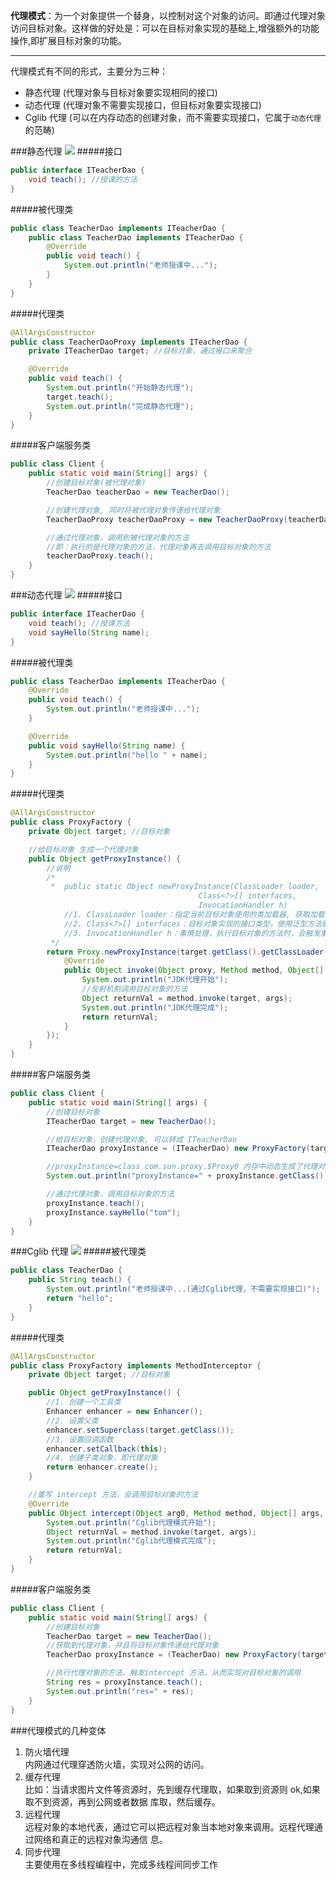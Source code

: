**代理模式**：为一个对象提供一个替身，以控制对这个对象的访问。即通过代理对象访问目标对象。这样做的好处是：可以在目标对象实现的基础上,增强额外的功能操作,即扩展目标对象的功能。  

-------------------
代理模式有不同的形式，主要分为三种：
- 静态代理 (代理对象与目标对象要实现相同的接口)
- 动态代理 (代理对象不需要实现接口，但目标对象要实现接口)
- Cglib 代理 (可以在内存动态的创建对象，而不需要实现接口，它属于`动态代理`的范畴) 

###静态代理
![](静态代理.png)
#####接口
```java
public interface ITeacherDao {
    void teach(); //授课的方法
}
```

#####被代理类
```java
public class TeacherDao implements ITeacherDao {
    public class TeacherDao implements ITeacherDao {
        @Override
        public void teach() {
            System.out.println("老师授课中...");
        }
    }
}
```

#####代理类
```java
@AllArgsConstructor
public class TeacherDaoProxy implements ITeacherDao {
    private ITeacherDao target; //目标对象，通过接口来聚合

    @Override
    public void teach() {
        System.out.println("开始静态代理");
        target.teach();
        System.out.println("完成静态代理");
    }
}
```

#####客户端服务类
```java
public class Client {
    public static void main(String[] args) {
        //创建目标对象(被代理对象)
        TeacherDao teacherDao = new TeacherDao();

        //创建代理对象, 同时将被代理对象传递给代理对象
        TeacherDaoProxy teacherDaoProxy = new TeacherDaoProxy(teacherDao);

        //通过代理对象，调用到被代理对象的方法
        //即：执行的是代理对象的方法，代理对象再去调用目标对象的方法
        teacherDaoProxy.teach();
    }
}
```

###动态代理
![](JDK代理.png)
#####接口
```java
public interface ITeacherDao {
    void teach(); //授课方法
    void sayHello(String name);
}
```

#####被代理类
```java
public class TeacherDao implements ITeacherDao {
    @Override
    public void teach() {
        System.out.println("老师授课中...");
    }

    @Override
    public void sayHello(String name) {
        System.out.println("hello " + name);
    }
}
```

#####代理类
```java
@AllArgsConstructor
public class ProxyFactory {
    private Object target; //目标对象

    //给目标对象 生成一个代理对象
    public Object getProxyInstance() {
        //说明
		/*
		 *  public static Object newProxyInstance(ClassLoader loader,
                                          Class<?>[] interfaces,
                                          InvocationHandler h)
            //1. ClassLoader loader：指定当前目标对象使用的类加载器, 获取加载器的方法固定
            //2. Class<?>[] interfaces：目标对象实现的接口类型，使用泛型方法确认类型
            //3. InvocationHandler h：事情处理，执行目标对象的方法时，会触发事情处理器方法, 会把当前执行的目标对象方法作为参数传入
		 */
        return Proxy.newProxyInstance(target.getClass().getClassLoader(), target.getClass().getInterfaces(), new InvocationHandler() {
            @Override
            public Object invoke(Object proxy, Method method, Object[] args) throws Throwable {
                System.out.println("JDK代理开始");
                //反射机制调用目标对象的方法
                Object returnVal = method.invoke(target, args);
                System.out.println("JDK代理完成");
                return returnVal;
            }
        });
    }
}
```

#####客户端服务类
```java
public class Client {
    public static void main(String[] args) {
        //创建目标对象
        ITeacherDao target = new TeacherDao();

        //给目标对象，创建代理对象, 可以转成 ITeacherDao
        ITeacherDao proxyInstance = (ITeacherDao) new ProxyFactory(target).getProxyInstance();

        //proxyInstance=class com.sun.proxy.$Proxy0 内存中动态生成了代理对象
        System.out.println("proxyInstance=" + proxyInstance.getClass());

        //通过代理对象，调用目标对象的方法
        proxyInstance.teach();
        proxyInstance.sayHello("tom");
    }
}
```
###Cglib 代理
![](Cglib代理.png)
#####被代理类
```java
public class TeacherDao {
    public String teach() {
        System.out.println("老师授课中...(通过Cglib代理，不需要实现接口)");
        return "hello";
    }
}
```

#####代理类
```java
@AllArgsConstructor
public class ProxyFactory implements MethodInterceptor {
    private Object target; //目标对象

    public Object getProxyInstance() {
        //1. 创建一个工具类
        Enhancer enhancer = new Enhancer();
        //2. 设置父类
        enhancer.setSuperclass(target.getClass());
        //3. 设置回调函数
        enhancer.setCallback(this);
        //4. 创建子类对象，即代理对象
        return enhancer.create();
    }

    //重写 intercept 方法，会调用目标对象的方法
    @Override
    public Object intercept(Object arg0, Method method, Object[] args, MethodProxy arg3) throws Throwable {
        System.out.println("Cglib代理模式开始");
        Object returnVal = method.invoke(target, args);
        System.out.println("Cglib代理模式完成");
        return returnVal;
    }
}
```

#####客户端服务类
```java
public class Client {
    public static void main(String[] args) {
        //创建目标对象
        TeacherDao target = new TeacherDao();
        //获取到代理对象，并且将目标对象传递给代理对象
        TeacherDao proxyInstance = (TeacherDao) new ProxyFactory(target).getProxyInstance();

        //执行代理对象的方法，触发intercept 方法，从而实现对目标对象的调用
        String res = proxyInstance.teach();
        System.out.println("res=" + res);
    }
}
```

###代理模式的几种变体
1) 防火墙代理   
内网通过代理穿透防火墙，实现对公网的访问。 
2) 缓存代理  
比如：当请求图片文件等资源时，先到缓存代理取，如果取到资源则 ok,如果取不到资源，再到公网或者数据 库取，然后缓存。
3) 远程代理  
远程对象的本地代表，通过它可以把远程对象当本地对象来调用。远程代理通过网络和真正的远程对象沟通信 息。 
4) 同步代理  
主要使用在多线程编程中，完成多线程间同步工作